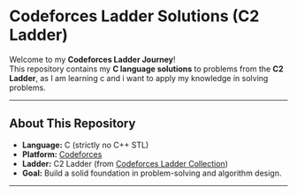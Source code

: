# Codeforces Ladder Solutions (C2 Ladder)

Welcome to my **Codeforces Ladder Journey**!  
This repository contains my **C language solutions** to problems from the **C2 Ladder**, as I am learning c and i want to apply my knowledge in solving problems.

---

## About This Repository

- **Language:** C (strictly no C++ STL)
- **Platform:** [Codeforces](https://codeforces.com/)
- **Ladder:** C2 Ladder (from [Codeforces Ladder Collection](https://c2-ladders-juol.onrender.com/))
- **Goal:** Build a solid foundation in problem-solving and algorithm design.

---

